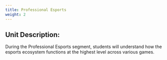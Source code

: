 ```yaml
---
title: Professional Esports
weight: 2
---
```

## Unit Description:

D﻿uring the Professional Esports segment, students will understand how the esports ecosystem functions at the highest level across various games.